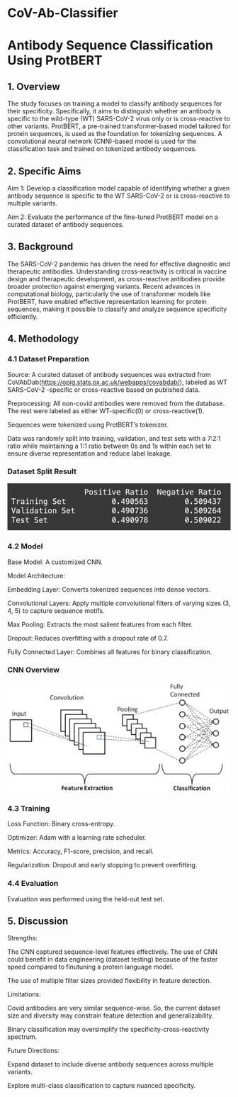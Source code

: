 # CoV-Ab-Classifier
# Antibody Sequence Classification Using ProtBERT

## 1. Overview
The study focuses on training a model to classify antibody sequences for their specificity. Specifically, it aims to distinguish whether an antibody is specific to the wild-type (WT) SARS-CoV-2 virus only or is cross-reactive to other variants. ProtBERT, a pre-trained transformer-based model tailored for protein sequences, is used as the foundation for tokenizing sequences. A convolutional neural network (CNN)-based model is used for the classification task and trained on tokenized antibody sequences.

## 2. Specific Aims
Aim 1: Develop a classification model capable of identifying whether a given antibody sequence is specific to the WT SARS-CoV-2 or is cross-reactive to multiple variants.

Aim 2: Evaluate the performance of the fine-tuned ProtBERT model on a curated dataset of antibody sequences.

## 3. Background
The SARS-CoV-2 pandemic has driven the need for effective diagnostic and therapeutic antibodies. Understanding cross-reactivity is critical in vaccine design and therapeutic development, as cross-reactive antibodies provide broader protection against emerging variants. Recent advances in computational biology, particularly the use of transformer models like ProtBERT, have enabled effective representation learning for protein sequences, making it possible to classify and analyze sequence specificity efficiently.

## 4. Methodology

### 4.1 Dataset Preparation
Source: A curated dataset of antibody sequences was extracted from CoVAbDab(https://opig.stats.ox.ac.uk/webapps/covabdab/), labeled as WT SARS-CoV-2 -specific or cross-reactive based on published data.

Preprocessing:
All non-covid antibodies were removed from the database. The rest were labeled as either WT-specific(0) or cross-reactive(1).

Sequences were tokenized using ProtBERT’s tokenizer.

Data was randomly split into training, validation, and test sets with a 7:2:1 ratio while maintaining a 1:1 ratio between 0s and 1s within each set to ensure diverse representation and reduce label leakage.

### Dataset Split Result
![dataset split](fig/dataset_split.png "Dataset Split")

### 4.2 Model
Base Model: A customized CNN.

Model Architecture:

Embedding Layer: Converts tokenized sequences into dense vectors.

Convolutional Layers: Apply multiple convolutional filters of varying sizes (3, 4, 5) to capture sequence motifs.

Max Pooling: Extracts the most salient features from each filter.

Dropout: Reduces overfitting with a dropout rate of 0.7.

Fully Connected Layer: Combines all features for binary classification.

### CNN Overview
![cnn overview](fig/cnn_overview.png "CNN Overview")

### 4.3 Training
Loss Function: Binary cross-entropy.

Optimizer: Adam with a learning rate scheduler.

Metrics: Accuracy, F1-score, precision, and recall.

Regularization: Dropout and early stopping to prevent overfitting.

### 4.4 Evaluation
Evaluation was performed using the held-out test set.


## 5. Discussion

Strengths:

The CNN captured sequence-level features effectively. The use of CNN could benefit in data engineering (dataset testing) because of the faster speed compared to finutuning a protein language model.

The use of multiple filter sizes provided flexibility in feature detection.

Limitations:

Covid antibodies are very similar sequence-wise. So, the current dataset size and diversity may constrain feature detection and generalizability.

Binary classification may oversimplify the specificity-cross-reactivity spectrum.

Future Directions:

Expand dataset to include diverse antibody sequences across multiple variants.

Explore multi-class classification to capture nuanced specificity.
